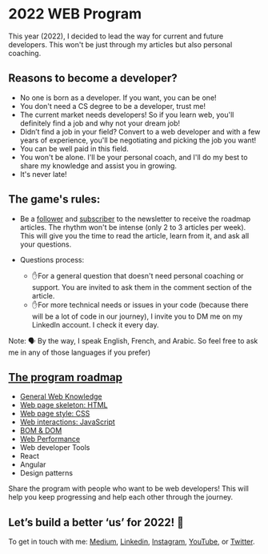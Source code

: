 # 2022 WEB Program

This year (2022), I decided to lead the way for current and future developers. This won't be just through my articles but also personal coaching.

## Reasons to become a developer?
- No one is born as a developer. If you want, you can be one!
- You don't need a CS degree to be a developer, trust me!
- The current market needs developers! So if you learn web, you'll definitely find a job and why not your dream job!
- Didn’t find a job in your field? Convert to a web developer and with a few years of experience, you'll be negotiating and picking the job you want!
- You can be well paid in this field.
- You won't be alone. I'll be your personal coach, and I'll do my best to share my knowledge and assist you in growing.
- It's never late!

## The game's rules:
- Be a [follower](https://famzil.medium.com) and [subscriber](https://famzil.medium.com/subscribe) to the newsletter to receive the roadmap articles. The rhythm won't be intense (only 2 to 3 articles per week). This will give you the time to read the article, learn from it, and ask all your questions.

- Questions process:
    - ✋For a general question that doesn't need personal coaching or support. You are invited to ask them in the comment section of the article.
    - ✋For more technical needs or issues in your code (because there will be a lot of code in our journey), I invite you to DM me on my LinkedIn account. I check it every day.

Note: 🗣️ By the way, I speak English, French, and Arabic. So feel free to ask me in any of those languages if you prefer)

## [The program roadmap](https://javascript.plainenglish.io/my-web-articles-roadmap-for-2022-20387cab9b07)

- [General Web Knowledge](Chapter1)
- [Web page skeleton: HTML](Chapter2)
- [Web page style: CSS](Chapter3)
- [Web interactions: JavaScript](Chapter4)
- [BOM & DOM](Chapter5)
- [Web Performance](Chapter6)
- Web developer Tools
- React
- Angular
- Design patterns


Share the program with people who want to be web developers! This will help you keep progressing and help each other through the journey.


## Let’s build a better ‘us’ for 2022! 💪

To get in touch with me:
[Medium](https://medium.com/@famzil/), [Linkedin](https://www.linkedin.com/in/fatima-amzil/), [Instagram](https://www.instagram.com/_web_stories/), [YouTube](https://www.youtube.com/channel/UCaxr-f9r6P1u7Y7SKFHi12g), or [Twitter](https://twitter.com/FatimaAMZIL9).
